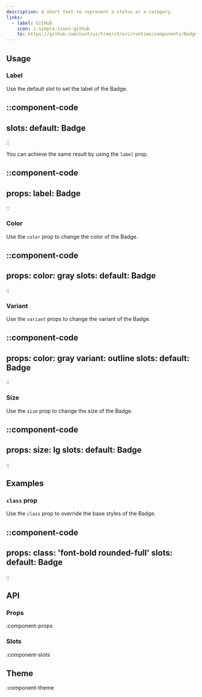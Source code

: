 ```yaml
---
description: A short text to represent a status or a category.
links:
  - label: GitHub
    icon: i-simple-icons-github
    to: https://github.com/nuxt/ui/tree/v3/src/runtime/components/Badge.vue
---
```


## Usage

### Label

Use the default slot to set the label of the Badge.

::component-code
---
slots:
  default: Badge
---
::

You can achieve the same result by using the `label` prop.

::component-code
---
props:
  label: Badge
---
::

### Color

Use the `color` prop to change the color of the Badge.

::component-code
---
props:
  color: gray
slots:
  default: Badge
---
::

### Variant

Use the `variant` props to change the variant of the Badge.

::component-code
---
props:
  color: gray
  variant: outline
slots:
  default: Badge
---
::

### Size

Use the `size` prop to change the size of the Badge.

::component-code
---
props:
  size: lg
slots:
  default: Badge
---
::

## Examples

### `class` prop

Use the `class` prop to override the base styles of the Badge.

::component-code
---
props:
  class: 'font-bold rounded-full'
slots:
  default: Badge
---
::

## API

### Props

:component-props

### Slots

:component-slots

## Theme

:component-theme
